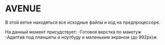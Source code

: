 # AVENUE

В этой ветке находяться все исходные файлы и код на предпроцессоре.

На данный момент присудствует: 
-Готовоя верстка по макетуж
-Адаптив под планшеты и ноутбуду и маленьким экраном (до 992px)ж 
